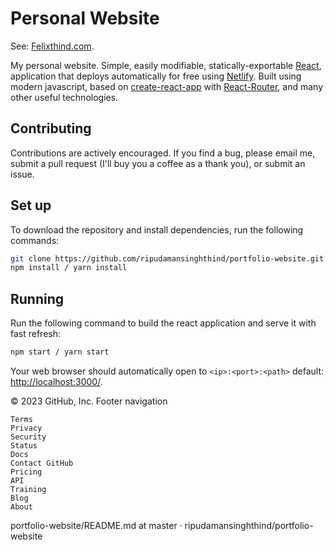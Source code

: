# Personal Website

See: [Felixthind.com](https://www.felixthind.com/).

My personal website. Simple, easily modifiable, statically-exportable [React](https://reactjs.org/), application that deploys automatically for free using [Netlify](https://www.netlify.com/). Built using modern javascript, based on [create-react-app](https://github.com/facebook/create-react-app) with [React-Router](https://reactrouter.com/), and many other useful technologies.

## Contributing

Contributions are actively encouraged. If you find a bug, please email me, submit a pull request (I'll buy you a coffee as a thank you), or submit an issue.

## Set up

To download the repository and install dependencies, run the following commands:

```bash
git clone https://github.com/ripudamansinghthind/portfolio-website.git
npm install / yarn install
```

## Running

Run the following command to build the react application and serve it with fast refresh:

```bash
npm start / yarn start
```

Your web browser should automatically open to `<ip>:<port>:<path>` default: [http://localhost:3000/](http://localhost:3000/).


© 2023 GitHub, Inc.
Footer navigation

    Terms
    Privacy
    Security
    Status
    Docs
    Contact GitHub
    Pricing
    API
    Training
    Blog
    About

portfolio-website/README.md at master · ripudamansinghthind/portfolio-website
